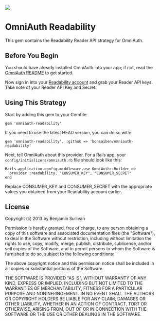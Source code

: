 [<img src="https://secure.travis-ci.org/bonsaiben/omniauth-readability.png">](http://travis-ci.org/bonsaiben/omniauth-readability)

# OmniAuth Readability

This gem contains the Readability Reader API strategy for OmniAuth.


## Before You Begin

You should have already installed OmniAuth into your app; if not, read the [OmniAuth README](https://github.com/intridea/omniauth) to get started.

Now sign in into your [Readability account](http://www.readability.com) and grab your Reader API keys. Take note of your Reader API Key and Secret.

## Using This Strategy

Start by adding this gem to your Gemfile:

    gem 'omniauth-readability'

If you need to use the latest HEAD version, you can do so with:

    gem 'omniauth-readability', :github => 'bonsaiben/omniauth-readability'

Next, tell OmniAuth about this provider. For a Rails app, your `config/initializers/omniauth.rb` file should look like this:

    Rails.application.config.middleware.use OmniAuth::Builder do
      provider :readability, "CONSUMER_KEY", "CONSUMER_SECRET"
    end

Replace CONSUMER_KEY and CONSUMER_SECRET with the appropriate values you obtained from your Readability account earlier.


## License

Copyright (c) 2013 by Benjamin Sullivan

Permission is hereby granted, free of charge, to any person obtaining a copy of this software and associated documentation files (the "Software"), to deal in the Software without restriction, including without limitation the rights to use, copy, modify, merge, publish, distribute, sublicense, and/or sell copies of the Software, and to permit persons to whom the Software is furnished to do so, subject to the following conditions:

The above copyright notice and this permission notice shall be included in all copies or substantial portions of the Software.

THE SOFTWARE IS PROVIDED "AS IS", WITHOUT WARRANTY OF ANY KIND, EXPRESS OR IMPLIED, INCLUDING BUT NOT LIMITED TO THE WARRANTIES OF MERCHANTABILITY, FITNESS FOR A PARTICULAR PURPOSE AND NONINFRINGEMENT. IN NO EVENT SHALL THE AUTHORS OR COPYRIGHT HOLDERS BE LIABLE FOR ANY CLAIM, DAMAGES OR OTHER LIABILITY, WHETHER IN AN ACTION OF CONTRACT, TORT OR OTHERWISE, ARISING FROM, OUT OF OR IN CONNECTION WITH THE SOFTWARE OR THE USE OR OTHER DEALINGS IN THE SOFTWARE.
